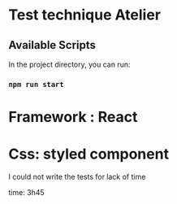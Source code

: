 # Test technique Atelier

## Available Scripts

In the project directory, you can run:

### `npm run start`

# Framework : React

# Css: styled component

I could not write the tests for lack of time

time: 3h45